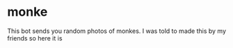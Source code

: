 # monke
This bot sends you random photos of monkes. I was told to made this by my friends so here it is
